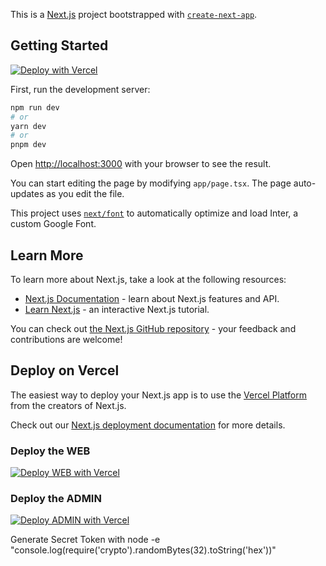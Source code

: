 This is a [Next.js](https://nextjs.org/) project bootstrapped with [`create-next-app`](https://github.com/vercel/next.js/tree/canary/packages/create-next-app).

## Getting Started

[![Deploy with Vercel](https://vercel.com/button)][vercel-deploy]

First, run the development server:

```bash
npm run dev
# or
yarn dev
# or
pnpm dev
```

Open [http://localhost:3000](http://localhost:3000) with your browser to see the result.

You can start editing the page by modifying `app/page.tsx`. The page auto-updates as you edit the file.

This project uses [`next/font`](https://nextjs.org/docs/basic-features/font-optimization) to automatically optimize and load Inter, a custom Google Font.

## Learn More

To learn more about Next.js, take a look at the following resources:

- [Next.js Documentation](https://nextjs.org/docs) - learn about Next.js features and API.
- [Learn Next.js](https://nextjs.org/learn) - an interactive Next.js tutorial.

You can check out [the Next.js GitHub repository](https://github.com/vercel/next.js/) - your feedback and contributions are welcome!

## Deploy on Vercel

The easiest way to deploy your Next.js app is to use the [Vercel Platform](https://vercel.com/new?utm_medium=default-template&filter=next.js&utm_source=create-next-app&utm_campaign=create-next-app-readme) from the creators of Next.js.

Check out our [Next.js deployment documentation](https://nextjs.org/docs/deployment) for more details.

[vercel-deploy]: https://vercel.com/new/clone?repository-url=https%3A%2F%2Fgithub.com%2Fhungryram%2Fmultipurpose-v4&repository-name=multipurpose-v4&project-name=multipurpose-v4&env=NEXT_PUBLIC_SANITY_PROJECT_ID,SANITY_STUDIO_PROJECT_ID,SANITY_STUDIO_DATASET,NEXT_PUBLIC_SANITY_DATASET,REVALIDATE_SECRET_TOKEN&demo-title=Website%20with%20Built-in%20Content%20Editing&demo-description=A%20Sanity-powered%20blog%20with%20built-in%20content%20editing%20%26%20instant%20previews&demo-url=https%3A%2F%2Fnextjs-blog.sanity.build%2F%3Futm_source%3Dvercel%26utm_medium%3Dreferral&demo-image=https%3A%2F%2Fuser-images.githubusercontent.com%2F81981%2F197501516-c7c8092d-0305-4abe-afb7-1e896ef7b90a.png&external-id=nextjs;template=nextjs-blog-cms-sanity-v3&root-directory=web

### Deploy the WEB

[![Deploy WEB with Vercel](https://vercel.com/button)](https://vercel.com/new/clone?repository-url=https%3A%2F%2Fgithub.com%2Fhungryram%2Fmultipurpose-v4&repository-name=multipurpose-v4&project-name=multipurpose-v4&env=NEXT_PUBLIC_SANITY_PROJECT_ID,SANITY_STUDIO_PROJECT_ID,SANITY_STUDIO_DATASET,NEXT_PUBLIC_SANITY_DATASET,REVALIDATE_SECRET_TOKEN&demo-title=Website%20with%20Built-in%20Content%20Editing&demo-description=A%20Sanity-powered%20blog%20with%20built-in%20content%20editing%20%26%20instant%20previews&demo-url=https%3A%2F%2Fnextjs-blog.sanity.build%2F%3Futm_source%3Dvercel%26utm_medium%3Dreferral&demo-image=https%3A%2F%2Fuser-images.githubusercontent.com%2F81981%2F197501516-c7c8092d-0305-4abe-afb7-1e896ef7b90a.png&external-id=nextjs&template=nextjs-blog-cms-sanity-v3&root-directory=web)

### Deploy the ADMIN

[![Deploy ADMIN with Vercel](https://vercel.com/button)](https://vercel.com/new/clone?repository-url=https%3A%2F%2Fgithub.com%2Fhungryram%2Fmultipurpose-v4&repository-name=multipurpose-v4&project-name=multipurpose-v4&env=NEXT_PUBLIC_SANITY_PROJECT_ID,SANITY_STUDIO_PROJECT_ID,SANITY_STUDIO_DATASET,NEXT_PUBLIC_SANITY_DATASET,REVALIDATE_SECRET_TOKEN&demo-title=Website%20with%20Built-in%20Content%20Editing&demo-description=A%20Sanity-powered%20blog%20with%20built-in%20content%20editing%20%26%20instant%20previews&demo-url=https%3A%2F%2Fnextjs-blog.sanity.build%2F%3Futm_source%3Dvercel%26utm_medium%3Dreferral&demo-image=https%3A%2F%2Fuser-images.githubusercontent.com%2F81981%2F197501516-c7c8092d-0305-4abe-afb7-1e896ef7b90a.png&external-id=nextjs&template=nextjs-blog-cms-sanity-v3&root-directory=cms%2Fadmin)



Generate Secret Token with node -e "console.log(require('crypto').randomBytes(32).toString('hex'))"